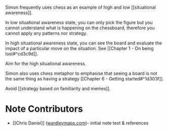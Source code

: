 Simon frequently uses chess as an example of high and low [[situational awareness]].

In low situational awareness state, you can only pick the figure but you cannot understand what is happening on the chessboard, therefore you cannot apply any patterns nor strategy.

In high situational awareness state, you can see the board and evaluate the impact of a particular move on the situation. See [[Chapter 1 - On being lost#^cd3c9d]].

Aim for the high situational awareness.

Simon also uses chess metaphor to emphasise that seeing a board is not the same thing as having a strategy [[Chapter 6 - Getting started#^1d303f]].

Avoid [[strategy based on familiarity and memes]].

# Note Contributors
-   [[Chris Daniel]] ([wardleymaps.com](https://wardleymaps.com/))- initial note text & references
